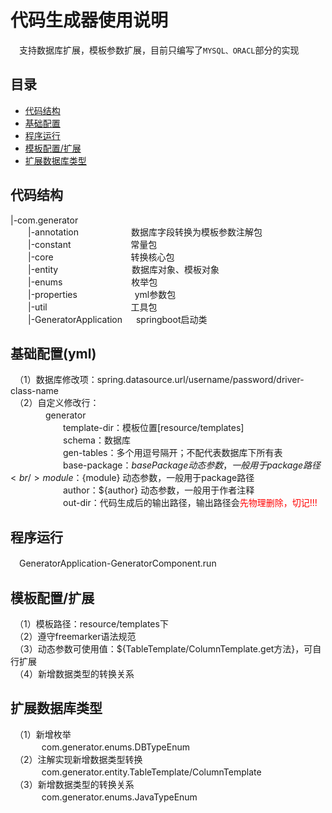 **代码生成器使用说明**       
==============                           
　支持数据库扩展，模板参数扩展，目前只编写了`MYSQL、ORACL`部分的实现

## **目录**
* [代码结构](#代码结构)
* [基础配置](#基础配置yml)
* [程序运行](#程序运行)
* [模板配置/扩展](#模板配置扩展)
* [扩展数据库类型](#扩展数据库类型)


## 代码结构
|-com.generator<br/>
　　|-annotation　　　　　　数据库字段转换为模板参数注解包<br/>
　　|-constant　 　 　 　　　常量包<br/>
　　|-core 　 　　　　　　 　转换核心包<br/>
　　|-entity 　 　 　　 　 　　数据库对象、模板对象<br/>
　　|-enums 　 　 　　　　　枚举包<br/>
　　|-properties 　 　　　　　yml参数包<br/>
　　|-util 　 　　　　　　　　工具包<br/>
　　|-GeneratorApplication 　 springboot启动类<br/>

## 基础配置(yml)
　（1）数据库修改项：spring.datasource.url/username/password/driver-class-name<br/>
　（2）自定义修改行：<br/>
　　　　generator<br/>
　　　　　　template-dir：模板位置[resource/templates]<br/>
　　　　　　schema：数据库<br/>
　　　　　　gen-tables：多个用逗号隔开；不配代表数据库下所有表<br/>
　　　　　　base-package：${basePackage} 动态参数，一般用于package路径<br/>
　　　　　　module：${module} 动态参数，一般用于package路径<br/>
　　　　　　author：${author} 动态参数，一般用于作者注释<br/>
　　　　　　out-dir：代码生成后的输出路径，输出路径会<font color=#FF0000>先物理删除，切记!!!</font><br/>

## 程序运行
　GeneratorApplication-GeneratorComponent.run

## 模板配置/扩展
　（1）模板路径：resource/templates下<br/>
　（2）遵守freemarker语法规范<br/>
　（3）动态参数可使用值：${TableTemplate/ColumnTemplate.get方法}，可自行扩展<br/>
　（4）新增数据类型的转换关系<br/>

## 扩展数据库类型
　（1）新增枚举<br/>
 　 　 　com.generator.enums.DBTypeEnum<br/>
　（2）注解实现新增数据类型转换<br/>
 　 　 　com.generator.entity.TableTemplate/ColumnTemplate <br/>
　（3）新增数据类型的转换关系<br/>
  　 　 　com.generator.enums.JavaTypeEnum<br/>

